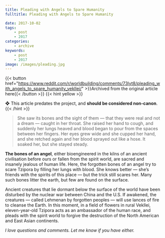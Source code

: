 ```yaml
---
title: Pleading with Angels to Spare Humanity
fulltitle: Pleading with Angels to Spare Humanity

date: 2017-10-02
tags:
    - post
    - 2017
categories:
    - archive
keywords:
    - post
    - 2017
image: /images/pleading.jpg
---
```

{{< button href="https://www.reddit.com/r/worldbuilding/comments/73lyt8/pleading_with_angels_to_spare_humanity_vekllei/" >}}Archived from the original article here{{< /button >}}
{{< hint yellow >}}

❖ This article predates the project, and **should be considered non-canon**.
{{< /hint >}}

>She saw its bones and the sight of them — that they were real and not a dream — caught in her throat. She raised her hand to cough, and suddenly her lungs heaved and blood began to pour from the spaces between her fingers. Her eyes grew wide and she cupped her hand, and she retched again and her blood sprayed out like a hose. It soaked her, but she stayed steady.

**The bones of an angel**, either bioengineered in the kilns of an ancient civilisation before ours or fallen from the spirit world, are sacred and insanely jealous of human life. Here, the forgotten bones of an angel try to scare Tzipora by filling her lungs with blood. She knows better — she’s friends with the spirits of this place — but the trick still scares her. Many such bones litter the earth, but few are found on the surface.

Ancient creatures that lie dormant below the surface of the world have been disturbed by the nuclear war between China and the U.S. If awakened, the creatures — called Lehmenan by forgotten peoples — will use lances of fire to cleanse the Earth. In this moment, in a field of flowers in rural Vekllei, eleven-year-old Tzipora acts as an ambassador of the human race, and pleads with the spirit world to forgive the destruction of the North American and East Asian continents.

*I love questions and comments. Let me know if you have either.*
